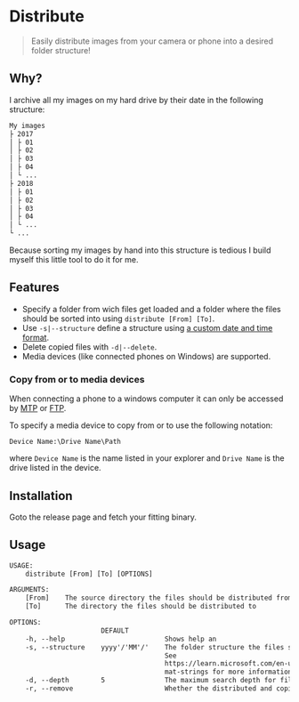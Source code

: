 # Distribute

> Easily distribute images from your camera or phone into a desired folder structure!

## Why?

I archive all my images on my hard drive by their date in the following structure:

``` txt
My images
├ 2017
│ ├ 01
│ ├ 02
│ ├ 03
│ ├ 04
│ └ ...
├ 2018
│ ├ 01
│ ├ 02
│ ├ 03
│ ├ 04
│ └ ...
└ ...
```

Because sorting my images by hand into this structure is tedious I build myself this little tool to do it for me.

## Features

- Specify a folder from wich files get loaded and a folder where the files should be sorted into using `distribute [From] [To]`.
- Use `-s|--structure` define a structure using [a custom date and time format](https://learn.microsoft.com/en-us/dotnet/standard/base-types/custom-date-and-time-format-strings).
- Delete copied files with `-d|--delete`.
- Media devices (like connected phones on Windows) are supported.

### Copy from or to media devices

When connecting a phone to a windows computer it can only be accessed by [MTP](https://en.wikipedia.org/wiki/Media_Transfer_Protocol) or [FTP](https://en.wikipedia.org/wiki/File_Transfer_Protocol).

To specify a media device to copy from or to use the following notation:

`Device Name:\Drive Name\Path`

where `Device Name` is the name listed in your explorer and `Drive Name` is the drive listed in the device.

## Installation

Goto the release page and fetch your fitting binary.

## Usage

``` txt
USAGE:
    distribute [From] [To] [OPTIONS]

ARGUMENTS:
    [From]    The source directory the files should be distributed from
    [To]      The directory the files should be distributed to

OPTIONS:
                       DEFAULT
    -h, --help                         Shows help an                                                                       
    -s, --structure    yyyy'/'MM'/'    The folder structure the files should be sorted into.
                                       See
                                       https://learn.microsoft.com/en-us/dotnet/standard/base-types/custom-date-and-time-for
                                       mat-strings for more information
    -d, --depth        5               The maximum search depth for files in the source directory
    -r, --remove                       Whether the distributed and copied files should be deleted in the source directory  
```
